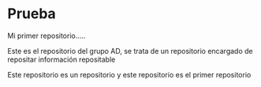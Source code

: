 # Prueba
Mi primer repositorio.....

Este es el repositorio del grupo AD, se trata de un repositorio encargado de repositar información repositable



Este repositorio es un repositorio y este repositorio es el primer repositorio
